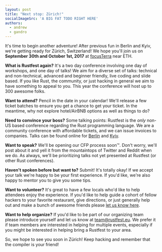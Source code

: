 ```yaml
---
layout: post
title: "Next stop: Zürich!"
socialImageSrc: 'A BIG FAT TODO RIGHT HERE'
authors:
  - andrew
  - gandro
---
```


It's time to begin another adventure! After previous fun in Berlin and Kyiv, we're getting ready for Zürich, Switzerland! We hope you'll join us on **September 30th and October 1st, 2017** at [focusTerra](https://goo.gl/maps/cPY6GJoF8Hm) near ETH.

<!-- TODO: Insert some cool picture of Zürich -->

**What is Rustfest again?** It's a two day conference involving one day of workshops, and one day of talks! We aim for a diverse set of talks: technical and non-technical, advanced and beginner friendly, live coding and slide based. If you like Rust, the community, or just hacking in general we aim to have something to appeal to you. This year the conference will host up to 300 awesome folks.

**Want to attend?** Pencil in the date in your calendar! We'll release a few ticket batches to ensure you get a chance to get your ticket. In the meantime, why not explore hotel/AirBNB options as well as things to do?

**Need to convince your boss?** Some talking points: Rustfest is the *only* non-US based conference regarding the Rust programming language. We are a community conference with affordable tickets, and we can issue invoices to companies. Talks can be found online for [Berlin](https://www.youtube.com/watch?v=fI4RG_uq-WU&list=PL85XCvVPmGQh8nWR_Z-fTmPGsUWuzb-dn) and [Kyiv](https://www.youtube.com/watch?v=AHprJNUCgQ0&list=PL85XCvVPmGQhvs1Rnet_24B-AI3YSM2YG).

**Want to speak?** We'll be opening our CFP process soon™. Don't worry, we'll post about it and yell it from the mountaintops of Twitter and Reddit when we do. As always, we'll be prioritizing talks not yet presented at Rustfest (or other Rust conferences). 

**Haven't spoken before but want to?** Submit! It's totally okay! If we accept your talk we're happy to be your first experience. If you'd like, we're also happy to mentor you to give you some tips.

**Want to volunteer?** It's great to have a few locals who'd like to help attendees enjoy the experience. If you'd like to help guide a cohort of fellow hackers to your favorite restaurant, give directions, or just generally help out and make a bunch of awesome friends please [let us know here](https://github.com/RustFestEU/blog.rustfest.eu/issues/12).

**Want to help organize?** If you'd like to be part of our organizing team please introduce yourself and let us know at [team@rustfest.eu](mailto:team@rustfest.eu). We prefer it if team members are interested in helping for multiple events, especially if you might be interested in helping bring a Rustfest to your area.

<!-- TODO: Another cool Zürich picture -->

So, we hope to see you soon in Zürich! Keep hacking and remember that the compiler is your friend!